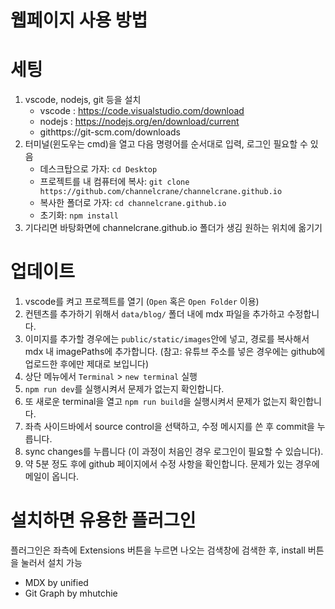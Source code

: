 
# 웹페이지 사용 방법

# 세팅
1. vscode, nodejs, git 등을 설치
    - vscode : https://code.visualstudio.com/download
    - nodejs : https://nodejs.org/en/download/current
    - githttps://git-scm.com/downloads
2. 터미널(윈도우는 cmd)을 열고 다음 명령어를 순서대로 입력, 로그인 필요할 수 있음
    - 데스크탑으로 가자:  `cd Desktop`
    - 프로젝트를 내 컴퓨터에 복사: `git clone https://github.com/channelcrane/channelcrane.github.io`
    - 복사한 폴더로 가자: `cd channelcrane.github.io` 
    - 초기화: `npm install`
3. 기다리면 바탕화면에 channelcrane.github.io 폴더가 생김 원하는 위치에 옮기기

#  업데이트
1. vscode를 켜고 프로젝트를 열기 (`Open` 혹은 `Open Folder` 이용)
2. 컨텐츠를 추가하기 위해서 `data/blog/` 폴더 내에 mdx 파일을 추가하고 수정합니다.
3. 이미지를 추가할 경우에는 `public/static/images`안에 넣고, 경로를 복사해서 mdx 내 imagePaths에 추가합니다.
(참고: 유튜브 주소를 넣은 경우에는 github에 업로드한 후에만 제대로 보입니다)
4. 상단 메뉴에서 `Terminal` > `new terminal` 실행
5. `npm run dev`를 실행시켜서 문제가 없는지 확인합니다.
6. 또 새로운 terminal을 열고 `npm run build`을 실행시켜서 문제가 없는지 확인합니다.
7. 좌측 사이드바에서 source control을 선택하고, 수정 메시지를 쓴 후 commit을 누릅니다.
8. sync changes를 누릅니다 (이 과정이 처음인 경우 로그인이 필요할 수 있습니다).
9. 약 5분 정도 후에 github 페이지에서 수정 사항을 확인합니다. 문제가 있는 경우에 메일이 옵니다.

# 설치하면 유용한 플러그인
플러그인은 좌측에 Extensions 버튼을 누르면 나오는 검색창에 검색한 후, install 버튼을 눌러서 설치 가능
- MDX by unified
- Git Graph by mhutchie
